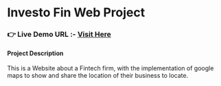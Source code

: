 # Investo Fin Web Project
<!--link-->
### **👉 Live Demo URL :-** <a href="https://shreyash00007.github.io/Investo-Fin-Web-Project/">**Visit Here**</a>
#### Project Description
This is a Website about a Fintech firm, with the implementation of google maps to show and share the location of their business to locate.

